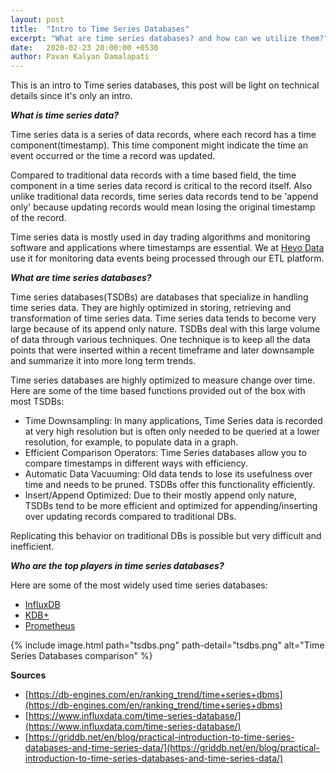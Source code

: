 ```yaml
---
layout: post
title:  "Intro to Time Series Databases"
excerpt: "What are time series databases? and how can we utilize them?"
date:   2020-02-23 20:00:00 +0530
author: Pavan Kalyan Damalapati
---
```


This is an intro to Time series databases, this post will be light on technical details since it's only an intro.

**_What is time series data?_**

Time series data is a series of data records, where each record has a time component(timestamp). This time component might indicate the time an event occurred or the time a record was updated.

Compared to traditional data records with a time based field, the time component in a time series data record is critical to the record itself.
Also unlike traditional data records, time series data records tend to be 'append only' because updating records would mean losing the original timestamp of the record.

Time series data is mostly used in day trading algorithms and monitoring software and applications where timestamps are essential.
We at [Hevo Data](https://hevodata.com) use it for monitoring data events being processed through our ETL platform.

**_What are time series databases?_**

Time series databases(TSDBs) are databases that specialize in handling time series data. They are highly optimized in storing, retrieving and transformation of time series data.
Time series data tends to become very large because of its append only nature. TSDBs deal with this large volume of data through various techniques. One technique is to keep all the data points that were inserted within a recent timeframe and later downsample and summarize it into more long term trends.

Time series databases are highly optimized to measure change over time. Here are some of the time based functions provided out of the box with most TSDBs:
- Time Downsampling: In many applications, Time Series data is recorded at very high resolution but is often only needed to be queried at a lower resolution, for example, to populate data in a graph.
- Efficient Comparison Operators: Time Series databases allow you to compare timestamps in different ways with efficiency.
- Automatic Data Vacuuming: Old data tends to lose its usefulness over time and needs to be pruned. TSDBs offer this functionality efficiently.
- Insert/Append Optimized: Due to their mostly append only nature, TSDBs tend to be more efficient and optimized for appending/inserting over updating records compared to traditional DBs.

Replicating this behavior on traditional DBs is possible but very difficult and inefficient.

**_Who are the top players in time series databases?_**

Here are some of the most widely used time series databases:

- [InfluxDB](https://www.influxdata.com/)
- [KDB+](https://kx.com/)
- [Prometheus](https://prometheus.io/)

{% include image.html path="tsdbs.png"
                      path-detail="tsdbs.png"
                      alt="Time Series Databases comparison" %}

**Sources**

- [https://db-engines.com/en/ranking_trend/time+series+dbms](https://db-engines.com/en/ranking_trend/time+series+dbms)
- [https://www.influxdata.com/time-series-database/](https://www.influxdata.com/time-series-database/)
- [https://griddb.net/en/blog/practical-introduction-to-time-series-databases-and-time-series-data/](https://griddb.net/en/blog/practical-introduction-to-time-series-databases-and-time-series-data/)

